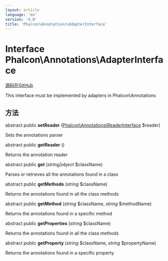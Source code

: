 ```yaml
---
layout: article
language: 'en'
version: '4.0'
title: 'Phalcon\Annotations\AdapterInterface'
---
```

# Interface **Phalcon\Annotations\AdapterInterface**

<a href="https://github.com/phalcon/cphalcon/tree/v4.0.0/phalcon/annotations/adapterinterface.zep" class="btn btn-default btn-sm">源码在GitHub</a>

This interface must be implemented by adapters in Phalcon\Annotations

## 方法

abstract public **setReader** ([Phalcon\Annotations\ReaderInterface](Phalcon_Annotations_ReaderInterface) $reader)

Sets the annotations parser

abstract public **getReader** ()

Returns the annotation reader

abstract public **get** (*string|object* $className)

Parses or retrieves all the annotations found in a class

abstract public **getMethods** (*string* $className)

Returns the annotations found in all the class methods

abstract public **getMethod** (*string* $className, *string* $methodName)

Returns the annotations found in a specific method

abstract public **getProperties** (*string* $className)

Returns the annotations found in all the class methods

abstract public **getProperty** (*string* $className, *string* $propertyName)

Returns the annotations found in a specific property
